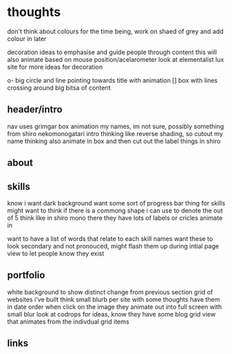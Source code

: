# thoughts

don't think about colours for the time being, work on shaed of grey and add colour in later

decoration ideas to emphasise and guide people through content
this will also animate based on mouse position/acelarometer
look at elementalist lux site for more ideas for decoration

o- big circle and line pointing towards title with animation
[] box with lines crossing around big bitsa of content



## header/intro
nav uses grimgar box animation
my names, im not sure, possibly something from shiro nekomonogatari intro
	thinking like reverse shading, so cutout my name
	thinking also animate in box and then cut out the label things in shiro

## about


## skills
know i want dark background
want some sort of progress bar thing for skills
	might want to think if there is a commong shape i can use to denote the out of 5
	think like in shiro mono there they have lots of labels or cricles animate in

want to have a list of words that relate to each skill names
want these to look secondary and not pronouced, might flash them up during intial page view to let people know they exist

## portfolio
white background to show distinct change from previous section
grid of websites i've built
think small blurb per site with some thoughts
have them in date order
when click on the image they animate out into full screen with small blur
look at codrops for ideas, know they have some blog grid view that animates from the indivdual grid items

## links
